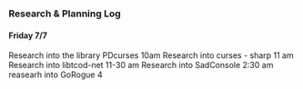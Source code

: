 ### Research & Planning Log
#### Friday 7/7
Research into the library PDcurses 10am
Research into curses - sharp 11 am
Research into libtcod-net 11-30 am
Research into SadConsole 2:30 am
reasearh into GoRogue 4

      